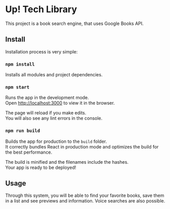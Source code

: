 # Up! Tech Library

This project is a book search engine, that uses Google Books API.

## Install

Installation process is very simple:

### `npm install`

Installs all modules and project dependencies.

### `npm start`

Runs the app in the development mode.\
Open [http://localhost:3000](http://localhost:3000) to view it in the browser.

The page will reload if you make edits.\
You will also see any lint errors in the console.

### `npm run build`

Builds the app for production to the `build` folder.\
It correctly bundles React in production mode and optimizes the build for the best performance.

The build is minified and the filenames include the hashes.\
Your app is ready to be deployed!

## Usage

Through this system, you will be able to find your favorite books, save them in a list and see previews and information.
Voice searches are also possible.
